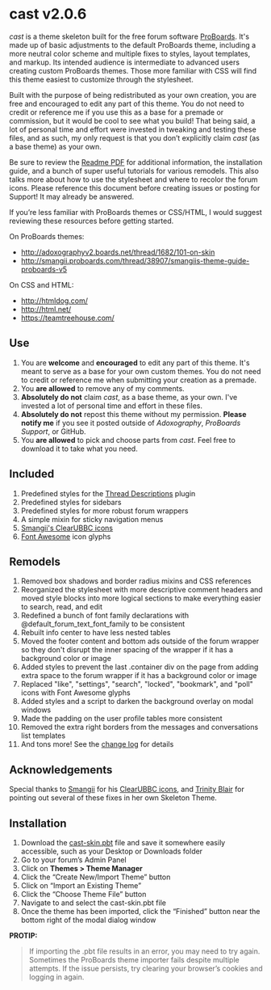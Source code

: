 # cast v2.0.6
*cast* is a theme skeleton built for the free forum software [ProBoards](https://proboards.com/). It's made up of basic adjustments to the default ProBoards theme, including a more neutral color scheme and multiple fixes to styles, layout templates, and markup. Its intended audience is intermediate to advanced users creating custom ProBoards themes. Those more familiar with CSS will find this theme easiest to customize through the stylesheet.

Built with the purpose of being redistributed as your own creation, you are free and encouraged to edit any part of this theme. You do not need to credit or reference me if you use this as a base for a premade or commission, but it would be cool to see what you build! That being said, a lot of personal time and effort were invested in tweaking and testing these files, and as such, my only request is that you don’t explicitly claim *cast* (as a base theme) as your own.

Be sure to review the [Readme PDF](cast-skin-readme.pdf) for additional information, the installation guide, and a bunch of super useful tutorials for various remodels. This also talks more about how to use the stylesheet and where to recolor the forum icons. Please reference this document before creating issues or posting for Support! It may already be answered.

If you’re less familiar with ProBoards themes or CSS/HTML, I would suggest reviewing these resources before getting started.

On ProBoards themes:
* http://adoxographyv2.boards.net/thread/1682/101-on-skin
* http://smangii.proboards.com/thread/38907/smangiis-theme-guide-proboards-v5

On CSS and HTML:
* http://htmldog.com/
* http://html.net/
* https://teamtreehouse.com/

## Use
1. You are **welcome** and **encouraged** to edit any part of this theme. It's meant to serve as a base for your own custom themes. You do not need to credit or reference me when submitting your creation as a premade.
2. You **are allowed** to remove any of my comments.
3. **Absolutely do not** claim *cast*, as a base theme, as your own. I've invested a lot of personal time and effort in these files.
4. **Absolutely do not** repost this theme without my permission. **Please notify me** if you see it posted outside of *Adoxography*, *ProBoards Support*, or GitHub.
5. You **are allowed** to pick and choose parts from *cast*. Feel free to download it to take what you need.

## Included
1. Predefined styles for the [Thread Descriptions](https://www.proboards.com/library/plugins/item/8) plugin
2. Predefined styles for sidebars
3. Predefined styles for more robust forum wrappers
4. A simple mixin for sticky navigation menus
5. [Smangii's ClearUBBC icons](http://smangii.proboards.com/thread/38879/clearubbc-icons-perfect-any-theme)
6. [Font Awesome](https://fortawesome.github.io/Font-Awesome/) icon glyphs

## Remodels
1. Removed box shadows and border radius mixins and CSS references
2. Reorganized the stylesheet with more descriptive comment headers and moved style blocks into more logical sections to make everything easier to search, read, and edit
3. Redefined a bunch of font family declarations with @default_forum_text_font_family to be consistent
4. Rebuilt info center to have less nested tables
5. Moved the footer content and bottom ads outside of the forum wrapper so they don't disrupt the inner spacing of the wrapper if it has a background color or image
6. Added styles to prevent the last .container div on the page from adding extra space to the forum wrapper if it has a background color or image
7. Replaced "like", "settings", "search", "locked", "bookmark", and "poll" icons with Font Awesome glyphs
8. Added styles and a script to darken the background overlay on modal windows
9. Made the padding on the user profile tables more consistent
10. Removed the extra right borders from the messages and conversations list templates
11. And tons more! See the [change log](CHANGELOG.md) for details

## Acknowledgements
Special thanks to [Smangii](http://smangii.proboards.com/user/1) for his [ClearUBBC icons](http://smangii.proboards.com/thread/38879/clearubbc-icons-perfect-any-theme), and [Trinity Blair](http://adoxographyv2.boards.net/user/1) for pointing out several of these fixes in her own Skeleton Theme.

## Installation
1. Download the [cast-skin.pbt](cast-skin.pbt) file and save it somewhere easily accessible, such as your Desktop or Downloads folder
2. Go to your forum’s Admin Panel
3. Click on **Themes > Theme Manager**
4. Click the “Create New/Import Theme” button
5. Click on “Import an Existing Theme”
6. Click the “Choose Theme File” button
7. Navigate to and select the cast-skin.pbt file
8. Once the theme has been imported, click the “Finished” button near the bottom right of the modal dialog window


**PROTIP:**
> If importing the .pbt file results in an error, you may need to try again. Sometimes the ProBoards theme importer fails despite multiple attempts. If the issue persists, try clearing your browser’s cookies and logging in again.
